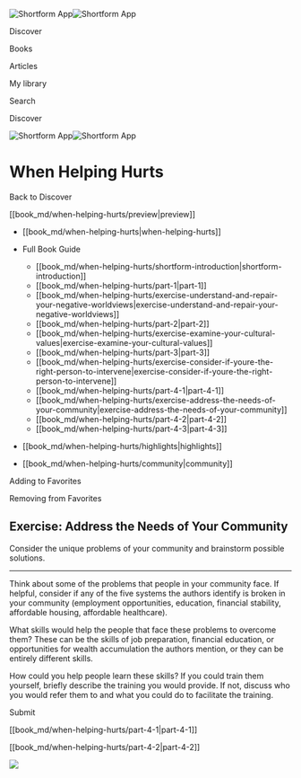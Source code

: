 ![Shortform App](/img/logo.36a2399e.svg)![Shortform App](/img/logo-dark.70c1b072.svg)

Discover

Books

Articles

My library

Search

Discover

![Shortform App](/img/logo.36a2399e.svg)![Shortform App](/img/logo-dark.70c1b072.svg)

# When Helping Hurts

Back to Discover

[[book_md/when-helping-hurts/preview|preview]]

  * [[book_md/when-helping-hurts|when-helping-hurts]]
  * Full Book Guide

    * [[book_md/when-helping-hurts/shortform-introduction|shortform-introduction]]
    * [[book_md/when-helping-hurts/part-1|part-1]]
    * [[book_md/when-helping-hurts/exercise-understand-and-repair-your-negative-worldviews|exercise-understand-and-repair-your-negative-worldviews]]
    * [[book_md/when-helping-hurts/part-2|part-2]]
    * [[book_md/when-helping-hurts/exercise-examine-your-cultural-values|exercise-examine-your-cultural-values]]
    * [[book_md/when-helping-hurts/part-3|part-3]]
    * [[book_md/when-helping-hurts/exercise-consider-if-youre-the-right-person-to-intervene|exercise-consider-if-youre-the-right-person-to-intervene]]
    * [[book_md/when-helping-hurts/part-4-1|part-4-1]]
    * [[book_md/when-helping-hurts/exercise-address-the-needs-of-your-community|exercise-address-the-needs-of-your-community]]
    * [[book_md/when-helping-hurts/part-4-2|part-4-2]]
    * [[book_md/when-helping-hurts/part-4-3|part-4-3]]
  * [[book_md/when-helping-hurts/highlights|highlights]]
  * [[book_md/when-helping-hurts/community|community]]



Adding to Favorites 

Removing from Favorites 

## Exercise: Address the Needs of Your Community

Consider the unique problems of your community and brainstorm possible solutions.

* * *

Think about some of the problems that people in your community face. If helpful, consider if any of the five systems the authors identify is broken in your community (employment opportunities, education, financial stability, affordable housing, affordable healthcare).

What skills would help the people that face these problems to overcome them? These can be the skills of job preparation, financial education, or opportunities for wealth accumulation the authors mention, or they can be entirely different skills.

How could you help people learn these skills? If you could train them yourself, briefly describe the training you would provide. If not, discuss who you would refer them to and what you could do to facilitate the training.

Submit 

[[book_md/when-helping-hurts/part-4-1|part-4-1]]

[[book_md/when-helping-hurts/part-4-2|part-4-2]]

![](https://bat.bing.com/action/0?ti=56018282&Ver=2&mid=c45fd16a-22ed-4902-a5b5-1832f1a561f5&sid=72e6e650642c11eeb2dd2161d176fe8d&vid=72e70890642c11eeb72d79fe7b6df2c6&vids=0&msclkid=N&pi=0&lg=en-US&sw=800&sh=600&sc=24&nwd=1&tl=Shortform%20%7C%20Book&p=https%3A%2F%2Fwww.shortform.com%2Fapp%2Fbook%2Fwhen-helping-hurts%2Fexercise-address-the-needs-of-your-community&r=&lt=1142&evt=pageLoad&sv=1&rn=851122)
